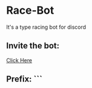 # Race-Bot
It's a type racing bot for discord

  ## Invite the bot: 
   [Click Here](https://discord.com/oauth2/authorize?client_id=735709626443759620&scope=bot&permissions=8 "Invite Bot")
    
  ## Prefix: `\``
